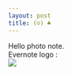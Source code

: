 ```yaml
---
layout: post
title: (☺) ♣
---
```

Hello photo note.  
Evernote logo :  
![](https://sandbox.evernote.com/shard/s1/res/546959a4-5c2a-4053-8f15-cb5ca0a05e7c/null)